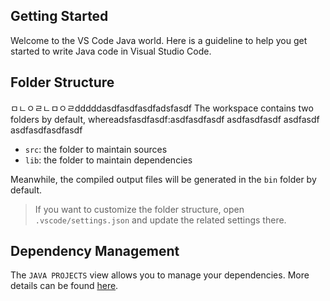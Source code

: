## Getting Started

Welcome to the VS Code Java world. Here is a guideline to help you get started to write Java code in Visual Studio Code.

## Folder Structure
ㅁㄴㅇㄹㄴㅁㅇㄹdddddasdfasdfasdfadsfasdf
The workspace contains two folders by default, whereadsfasdfasdf:asdfasdfasdf
asdfasdfasdf
asdfasdf
asdfasdfasdfasdf
- `src`: the folder to maintain sources
- `lib`: the folder to maintain dependencies

Meanwhile, the compiled output files will be generated in the `bin` folder by default.

> If you want to customize the folder structure, open `.vscode/settings.json` and update the related settings there.

## Dependency Management

The `JAVA PROJECTS` view allows you to manage your dependencies. More details can be found [here](https://github.com/microsoft/vscode-java-dependency#manage-dependencies).
